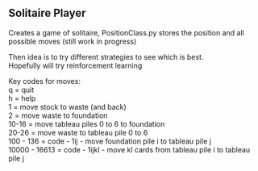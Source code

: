 ## Solitaire Player

Creates a game of solitaire, PositionClass.py stores the position and all possible moves (still work in progress)  
  
Then idea is to try different strategies to see which is best.  
Hopefully will try reinforcement learning 

Key codes for moves:  
    q = quit  
    h = help  
    1 = move stock to waste (and back)  
    2 = move waste to foundation  
    10-16 = move tableau piles 0 to 6 to foundation  
    20-26 = move waste to tableau pile 0 to 6  
    100 - 136 = code - 1ij - move foundation pile i to tableau pile j  
    10000 - 16613 = code - 1ijkl - move kl cards from tableau pile i to tableau pile j  